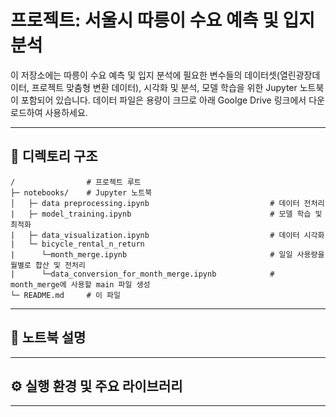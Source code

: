 # 프로젝트: 서울시 따릉이 수요 예측 및 입지 분석
이 저장소에는 따릉이 수요 예측 및 입지 분석에 필요한 변수들의 데이터셋(열린광장데이터, 프로젝트 맞춤형 변환 데이터), 시각화 및 분석, 모델 학습을 위한 Jupyter 노트북이 포함되어 있습니다. 데이터 파일은 용량이 크므로 아래 Goolge Drive 링크에서 다운로드하여 사용하세요.

---

## 📁 디렉토리 구조

```
/                # 프로젝트 루트
├─ notebooks/    # Jupyter 노트북
│   ├─ data preprocessing.ipynb                           # 데이터 전처리
|   ├─ model_training.ipynb                               # 모델 학습 및 최적화
|   ├─ data_visualization.ipynb                           # 데이터 시각화
|   └─ bicycle_rental_n_return
|      └─month_merge.ipynb                                # 일일 사용량을 월별로 합산 및 전처리
|      └─data_conversion_for_month_merge.ipynb            # month_merge에 사용할 main 파일 생성
└─ README.md     # 이 파일
```
---

## 📝 노트북 설명

---

## ⚙️ 실행 환경 및 주요 라이브러리

---
